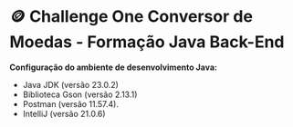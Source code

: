# 🪙 Challenge One Conversor de Moedas - Formação Java Back-End

**Configuração do ambiente de desenvolvimento Java:**

- Java JDK (versão 23.0.2)
- Biblioteca Gson (versão 2.13.1)
- Postman (versão 11.57.4).
- IntelliJ (versão 21.0.6)
